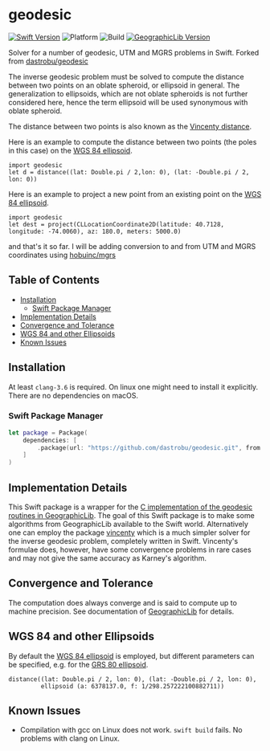 # geodesic

[![Swift Version](https://img.shields.io/badge/swift-5.9-blue.svg)](https://swift.org)
![Platform](https://img.shields.io/badge/platform-macOS|linux--64-lightgray.svg)
![Build](https://github.com/dastrobu/geodesic/actions/workflows/ci.yaml/badge.svg)
[![GeographicLib Version](https://img.shields.io/badge/GeographicLib-2.1-blue.svg)](https://github.com/geographiclib/geographiclib-c/releases/tag/v2.1)

Solver for a number of geodesic, UTM and MGRS problems in Swift. Forked from 
[dastrobu/geodesic](https://github.com/dastrobu/geodesic)

The inverse geodesic problem must be solved to compute the distance between two points on an oblate spheroid, or
ellipsoid in general. The generalization to ellipsoids, which are not oblate spheroids is not further considered here,
hence the term ellipsoid will be used synonymous with oblate spheroid.

The distance between two points is also known as the
[Vincenty distance](https://en.wikipedia.org/wiki/Vincenty's_formulae).

Here is an example to compute the distance between two points (the poles in this case) on the
[WGS 84 ellipsoid](https://en.wikipedia.org/wiki/World_Geodetic_System).

    import geodesic
    let d = distance((lat: Double.pi / 2,lon: 0), (lat: -Double.pi / 2, lon: 0))

Here is an example to project a new point from an existing point on the
[WGS 84 ellipsoid](https://en.wikipedia.org/wiki/World_Geodetic_System).

    import geodesic
    let dest = project(CLLocationCoordinate2D(latitude: 40.7128, longitude: -74.0060), az: 180.0, meters: 5000.0)

and that's it so far. I will be adding conversion to and from UTM and MGRS coordinates using
[hobuinc/mgrs](https://github.com/hobuinc/mgrs.git)

<!-- START doctoc generated TOC please keep comment here to allow auto update -->
<!-- DON'T EDIT THIS SECTION, INSTEAD RE-RUN doctoc TO UPDATE -->
## Table of Contents

- [Installation](#installation)
  - [Swift Package Manager](#swift-package-manager)
- [Implementation Details](#implementation-details)
- [Convergence and Tolerance](#convergence-and-tolerance)
- [WGS 84 and other Ellipsoids](#wgs-84-and-other-ellipsoids)
- [Known Issues](#known-issues)

<!-- END doctoc generated TOC please keep comment here to allow auto update -->

## Installation

At least `clang-3.6` is required. On linux one might need to install it explicitly. There are no dependencies on macOS.

### Swift Package Manager

```swift
let package = Package(
    dependencies: [
        .package(url: "https://github.com/dastrobu/geodesic.git", from: "1.4.0"),
    ]
)
```

## Implementation Details

This Swift package is a wrapper for the
[C implementation of the geodesic routines in GeographicLib](https://github.com/geographiclib/geographiclib-c).
The goal of this Swift package is to make some algorithms from
GeographicLib available to the Swift world. Alternatively one can employ the
package [vincenty](https://github.com/dastrobu/vincenty)
which is a much simpler solver for the inverse geodesic problem, completely written in Swift. Vincenty's formulae does,
however, have some convergence problems in rare cases and may not give the same accuracy as Karney's algorithm.

## Convergence and Tolerance

The computation does always converge and is said to compute up to machine precision. See documentation
of [GeographicLib](https://geographiclib.sourceforge.io/) for details.

## WGS 84 and other Ellipsoids

By default the
[WGS 84 ellipsoid](https://en.wikipedia.org/wiki/World_Geodetic_System)
is employed, but different parameters can be specified, e.g. for the
[GRS 80 ellipsoid](https://en.wikipedia.org/wiki/GRS_80).

    distance((lat: Double.pi / 2, lon: 0), (lat: -Double.pi / 2, lon: 0), 
             ellipsoid (a: 6378137.0, f: 1/298.257222100882711))

## Known Issues

* Compilation with gcc on Linux does not work. `swift build` fails. No problems with clang on Linux. 
 

